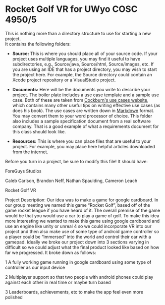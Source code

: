 Rocket Golf VR for UWyo COSC 4950/5
=========================================

This is nothing more than a directory structure to use for starting a new project.  
It contains the following folders:

* **Source:** This is where you should place all of your source code.  If your project
  uses multiple languages, you may find it useful to have subdirectories, e.g.,
  Source/java, Source/html, Source/images, etc.  If you are using an IDE that has
  a project directory, you may wish to start the project here.  For example, the
  Source directory could contain an Xcode project repository or a VisualStudio
  project.

* **Documents:** Here will be the documents you write to describe your project.  The
  boiler plate includes a use case template and a sample use case.  Both of these
  are taken from [Cockburn's use cases website][1], which contains many other useful tips
  on writing effective use cases (as does his book).  The use cases are written
  down in [Markdown][2] format.  You may convert them to your word processor of
  choice.  This folder also includes a sample specification document from a real
  software company.  That is a good example of what a requirements document for this
  class should look like.

* **Resources:** This is where you can place files that are useful to your project.
  For example, you may place here helpful articles downloaded from the internet.

Before you turn in a project, be sure to modify this file!  It should have:

ForeGuys Studios

Caleb Carlson,
Brandon Neff,
Nathan Spaulding,
Cameron Leach

Rocket Golf VR

Project Description:
Our idea was to make a game for google cardboard. In our group meeting we named this game “Rocket Golf”, based off of the game rocket league if you have heard of it. The overall premise of the game would be that you would use a car to play a game of golf. To make this idea more interesting we wanted to make this game using google cardboard and use an engine like unity or unreal 4 so we could incorporate VR into our project and then also make use of some type of android game controller so a player could be “immersed” into the world and control their car with a gamepad. Ideally we broke our project down into 3 sections varying in difficult so we could adjust what the final product looked like based on how far we progressed. It broke down as follows:

1 A fully working game running in google cardboard using some type of controller as our input device

2 Multiplayer support so that two people with android phones could play against each other in real time or maybe turn based

3 Leaderboards, achievements, etc to make the app feel even more polished

 
[1]: http://alistair.cockburn.us/Basic+use+case+template "Alistair Cockburn on Use Cases"
[2]: http://daringfireball.net/projects/markdown/ "Markdown Documentation"
